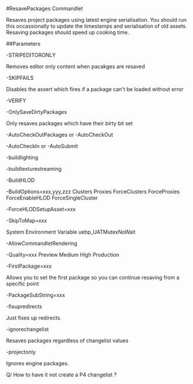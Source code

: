 #ResavePackages Commandlet

Resaves project packages using latest engine serialisation. You should run this occassionally to update the timestamps and serialisation of old assets. Resaving packages should speed up cooking time.

##Parameters

-STRIPEDITORONLY

Removes editor only content when pacakges are resaved

-SKIPFAILS

Disables the assert which fires if a package can't be loaded without error

-VERIFY

-OnlySaveDirtyPackages

Only resaves packages which have their birty bit set

-AutoCheckOutPackages or -AutoCheckOut

-AutoCheckIn or -AutoSubmit

-buildlighting

-buildtexturestreaming

-BuildHLOD

-BuildOptions=xxx,yyy,zzz
	Clusters
	Proxies
	ForceClusters
	ForceProxies
	ForceEnableHLOD
	ForceSingleCluster

-ForceHLODSetupAsset=xxx

-SkipToMap=xxx

System Environment Variable uebp_UATMutexNoWait

-AllowCommandletRendering

-Quality=xxx
	Preview
	Medium
	High
	Production

-FirstPackage=xxx

Allows you to set the first package so you can continue resaving from a specific point

-PackageSubString=xxx



-fixupredirects

Just fixes up redirects.

-ignorechangelist

Resaves packages regardless of changelist values

-projectonly

Ignores engine packages.

Q/ How to have it not create a P4 changelist ?
